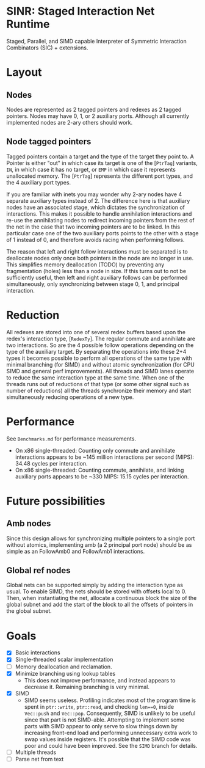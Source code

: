 <!-- cargo-rdme start -->

# SINR: Staged Interaction Net Runtime

Staged, Parallel, and SIMD capable Interpreter of Symmetric Interaction Combinators (SIC) + extensions.

# Layout
## Nodes
Nodes are represented as 2 tagged pointers and redexes as 2 tagged pointers. Nodes may have 0, 1, or 2 auxiliary ports. Although all currently implemented nodes are 2-ary others should work.
## Node tagged pointers
Tagged pointers contain a target and the type of the target they point to.
A Pointer is either "out" in which case its target is one of the [`PtrTag`] variants, `IN`, in which case it has no target, or `EMP` in which case it represents unallocated memory. The [`PtrTag`] represents the different port types, and the 4 auxiliary port types.

If you are familiar with inets you may wonder why 2-ary nodes have 4 separate auxiliary types instead of 2. The difference here is that auxiliary nodes have an associated stage, which dictates the synchronization of interactions. This makes it possible to handle annihilation interactions and re-use the annihilating nodes to redirect incoming pointers from the rest of the net in the case that two incoming pointers are to be linked. In this particular case one of the two auxiliary ports points to the other with a stage of 1 instead of 0, and therefore avoids racing when performing follows.

The reason that left and right follow interactions must be separated is to deallocate nodes only once both pointers in the node are no longer in use. This simplifies memory deallocation (TODO) by preventing any fragmentation (holes) less than a node in size. If this turns out to not be sufficiently useful, then left and right auxiliary follows can be performed simultaneously, only synchronizing between stage 0, 1, and principal interaction.

# Reduction
All redexes are stored into one of several redex buffers based upon the redex's interaction type, [`RedexTy`]. The regular commute and annihilate are two interactions. So are the 4 possible follow operations depending on the type of the auxiliary target. By separating the operations into these 2+4 types it becomes possible to perform all operations of the same type with minimal branching (for SIMD) and without atomic synchronization (for CPU SIMD and general perf improvements). All threads and SIMD lanes operate to reduce the same interaction type at the same time. When one of the threads runs out of reductions of that type (or some other signal such as number of reductions) all the threads synchronize their memory and start simultaneously reducing operations of a new type.
# Performance
See `Benchmarks.md` for performance measurements.
- On x86 single-threaded: Counting only commute and annihilate interactions appears to be ~145 million interactions per second (MIPS): 34.48 cycles per interaction.
- On x86 single-threaded: Counting commute, annihilate, and linking auxiliary ports appears to be ~330 MIPS: 15.15 cycles per interaction.
# Future possibilities
## Amb nodes
Since this design allows for synchronizing multiple pointers to a single port without atomics, implementing amb (a 2 principal port node) should be as simple as an FollowAmb0 and FollowAmb1 interactions.
## Global ref nodes
Global nets can be supported simply by adding the interaction type as usual. To enable SIMD, the nets should be stored with offsets local to 0. Then, when instantiating the net, allocate a continuous block the size of the global subnet and add the start of the block to all the offsets of pointers in the global subnet.
# Goals
- [x] Basic interactions
- [x] Single-threaded scalar implementation
- [ ] Memory deallocation and reclamation.
- [x] Minimize branching using lookup tables
    - This does not improve performance, and instead appears to decrease it. Remaining branching is very minimal.
- [x] SIMD
    - SIMD seems useless. Profiling indicates most of the program time is spent in `ptr::write`, `ptr::read`, and checking `len==0`, inside `Vec::push` and `Vec::pop`.
    Consequently, SIMD is unlikely to be useful since that part is not SIMD-able. Attempting to implement some parts with SIMD appear to only serve to slow things down by increasing front-end load and performing unnecessary extra work to swap values inside registers. It's possible that the SIMD code was poor and could have been improved. See the `SIMD` branch for details.
- [ ] Multiple threads
- [ ] Parse net from text

<!-- cargo-rdme end -->
